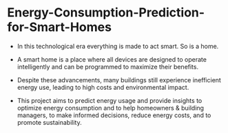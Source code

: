 # Energy-Consumption-Prediction-for-Smart-Homes

- In this technological era everything is made to act smart. So is a home. 

- A smart home is a place where all devices are designed to operate intelligently and can be programmed to maximize their benefits.

- Despite these advancements, many buildings still experience inefficient energy use, leading to high costs and environmental impact.

 - This project aims to predict energy usage and provide insights to optimize energy consumption and to help homeowners & building managers, to make informed decisions, reduce energy costs, and to promote sustainability.


